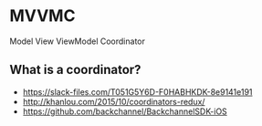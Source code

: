 # MVVMC
Model View ViewModel Coordinator

## What is a coordinator?
- https://slack-files.com/T051G5Y6D-F0HABHKDK-8e9141e191
- http://khanlou.com/2015/10/coordinators-redux/
- https://github.com/backchannel/BackchannelSDK-iOS

